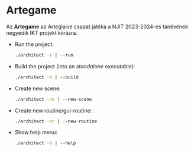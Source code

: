 
# Artegame

Az **Artegame** az Arteglaive csapat játéka a NJIT 2023-2024-es tanévének negyedik IKT projekt kiírásra.

- Run the project:

    ```bash
    ./architect -r | --run
    ```

- Build the project (into an *standalone* executable):

    ```bash
    ./architect -b | --build
    ```

- Create new scene:

    ```bash
    ./architect -ns | --new-scene
    ```

- Create new routine/gui-routine:

    ```bash
    ./architect -nr | --new-routine
    ```

- Show help menu:

    ```bash
    ./architect -h | --help
    ```
